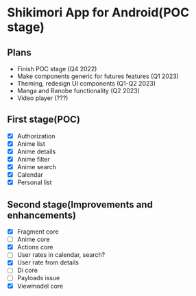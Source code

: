 # Shikimori App for Android(POC stage)


## Plans
- Finish POC stage (Q4 2022)
- Make components generic for futures features (Q1 2023)
- Theming, redesign UI components (Q1-Q2 2023)
- Manga and Ranobe functionality (Q2 2023)
- Video player (???)


## First stage(POC)
- [x] Authorization
- [x] Anime list
- [x] Anime details
- [x] Anime filter
- [x] Anime search
- [x] Calendar
- [x] Personal list

## Second stage(Improvements and enhancements)
- [x] Fragment core
- [ ] Anime core
- [x] Actions core
- [ ] User rates in calendar, search?
- [x] User rate from details
- [ ] Di core
- [ ] Payloads issue
- [x] Viewmodel core
